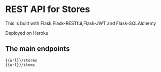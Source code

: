 # REST API for Stores

This is built with Flask,Flask-RESTful,Flask-JWT and Flask-SQLAlchemy

Deployed on Heroku

## The main endpoints

```
{{url}}/stores
{{url}}/items
```
